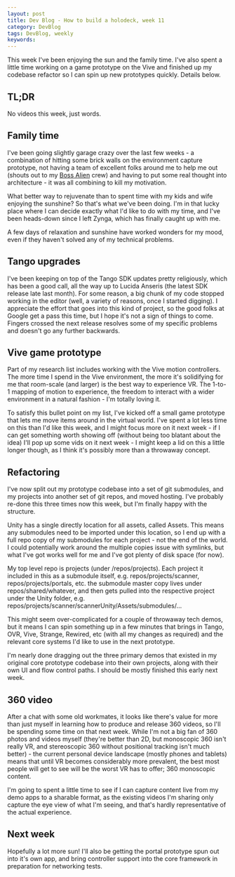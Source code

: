 ```yaml
---
layout: post
title: Dev Blog - How to build a holodeck, week 11
category: DevBlog
tags: DevBlog, weekly
keywords: 
---
```


This week I've been enjoying the sun and the family time.
I've also spent a little time working on a game prototype on the Vive
and finished up my codebase refactor so I can spin up new prototypes quickly. Details below.

## TL;DR

No videos this week, just words.

## Family time

I've been going slightly garage crazy over the last few weeks - a combination of hitting
some brick walls on the environment capture prototype, not having a team of excellent
folks around me to help me out (shouts out to my [Boss Alien](http://www.bossalien.com) crew)
and having to put some real thought into architecture - it was all combining to kill my motivation.

What better way to rejuvenate than to spent time with my kids and wife enjoying the sunshine?
So that's what we've been doing. I'm in that lucky place where I can decide exactly what
I'd like to do with my time, and I've been heads-down since I left Zynga, which has finally caught up with me.

A few days of relaxation and sunshine have worked wonders for my mood,
even if they haven't solved any of my technical problems.

## Tango upgrades

I've been keeping on top of the Tango SDK updates pretty religiously, which has been
a good call, all the way up to Lucida Anseris (the latest SDK release late last month).
For some reason, a big chunk of my code stopped working in the editor (well, a variety
of reasons, once I started digging). I appreciate the effort that goes into this kind
of project, so the good folks at Google get a pass this time, but I hope it's not a sign
of things to come. Fingers crossed the next release resolves some of my specific problems
and doesn't go any further backwards.

## Vive game prototype

Part of my research list includes working with the Vive motion controllers. The more time
I spend in the Vive environment, the more it's solidifying for me that room-scale (and larger)
is the best way to experience VR. The 1-to-1 mapping of motion to experience, the freedom
to interact with a wider environment in a natural fashion - I'm totally loving it.

To satisfy this bullet point on my list, I've kicked off a small game prototype that lets
me move items around in the virtual world. I've spent a lot less time on this than I'd like
this week, and I might focus more on it next week - if I can get something worth showing off
(without being too blatant about the idea) I'll pop up some vids on it next week - I might
keep a lid on this a little longer though, as I think it's possibly more than a throwaway concept.

## Refactoring

I've now split out my prototype codebase into a set of git submodules, and my projects into
another set of git repos, and moved hosting. I've probably re-done this three times now this
week, but I'm finally happy with the structure.

Unity has a single directly location for all assets, called Assets. This means any submodules
need to be imported under this location, so I end up with a full repo copy of my submodules
for each project - not the end of the world. I could potentially work around the multiple copies
issue with symlinks, but what I've got works well for me and I've got plenty of disk space (for now).

My top level repo is projects (under /repos/projects). Each project it included in this as
a submodule itself, e.g. repos/projects/scanner, repos/projects/portals, etc. the submodule
master copy lives under repos/shared/whatever, and then gets pulled into the respective project
under the Unity folder, e.g. repos/projects/scanner/scannerUnity/Assets/submodules/...

This might seem over-complicated for a couple of throwaway tech demos, but it means I
can spin something up in a few minutes that brings in Tango, OVR, Vive, Strange, Rewired,
etc (with all my changes as required) and the relevant core systems I'd like to use in the next prototype.

I'm nearly done dragging out the three primary demos that existed in my original core
prototype codebase into their own projects, along with their own UI and flow control paths.
I should be mostly finished this early next week.

## 360 video

After a chat with some old workmates, it looks like there's value for more than just myself
in learning how to produce and release 360 videos, so I'll be spending some time on that next week.
While I'm not a big fan of 360 photos and videos myself (they're better than 2D, but monoscopic
360 isn't really VR, and stereoscopic 360 without positional tracking isn't much better) - the
current personal device landscape (mostly phones and tablets) means that
until VR becomes considerably more prevalent, the best most people will get to see will be the
worst VR has to offer; 360 monoscopic content.

I'm going to spent a little time to see if I can capture content live from my demo apps to
a sharable format, as the existing videos I'm sharing only capture the eye view of what I'm seeing,
and that's hardly representative of the actual experience.


## Next week

Hopefully a lot more sun! I'll also be getting the portal prototype spun out into it's own
app, and bring controller support into the core framework in preparation for networking tests.







